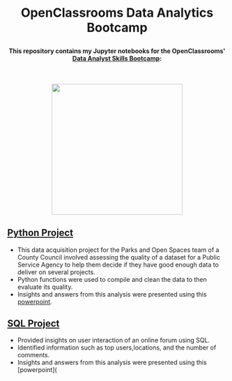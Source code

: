 # <p align="center"> OpenClassrooms Data Analytics Bootcamp
#### <p align="center"> This repository contains my Jupyter notebooks for the OpenClassrooms' [Data Analyst Skills Bootcamp](https://openclassrooms.com/en/paths/544-data-analyst-skills-bootcamp#overview):
<br>
<p align="center"> <img src="https://logovectorseek.com/wp-content/uploads/2021/01/openclassrooms-logo-vector.png" width="300"> </p>



## [Python Project](https://github.com/Rasihha/OpenClassrooms-Data-Analytics-Bootcamp/blob/9a3cfe9b2e8e0faae64af61ce1a4230c3732ec8a/Camden_Tree_Rasihha.ipynb)

* This data acquisition project for the Parks and Open Spaces team of a County Council involved 
assessing the quality of a dataset for a Public Service Agency to help them decide if they have good enough data to deliver on several
projects.
* Python functions were used to compile and clean the data to then evaluate its quality.
* Insights and answers from this analysis were presented using this [powerpoint](https://github.com/Rasihha/OpenClassrooms-Data-Analytics-Bootcamp/blob/b7a686b46a9055af80cb2b8c4f8927e493b6c7cd/Camden_Trees_Initiatives_Analysis.pdf).

## [SQL Project](https://github.com/Rasihha/OpenClassrooms-Data-Analytics-Bootcamp/blob/9294c3f82bcb3218f8eeee129e16903b9cbb5d90/chat_data.ipynb)

* Provided insights on user interaction of an online forum using SQL. 
* Identified information such as top users,locations, and the number of comments.
* Insights and answers from this analysis were presented using this [powerpoint](

